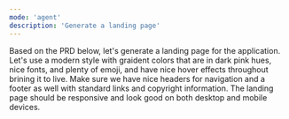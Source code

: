 ```yaml
---
mode: 'agent'
description: 'Generate a landing page'
---
```

 
Based on the PRD below, let's generate a landing page for the application. Let's use a modern style with graident colors that are in dark pink hues, nice fonts, and plenty of emoji, and have nice hover effects throughout brining it to live. Make sure we have nice headers for navigation and a footer as well with standard links and copyright information. The landing page should be responsive and look good on both desktop and mobile devices. 

